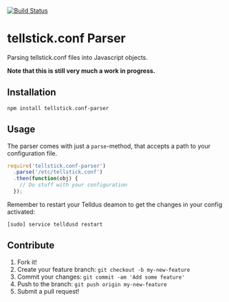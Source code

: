 [![Build Status](https://travis-ci.org/amlinger/tellstick-confparser.svg?branch=master)](https://travis-ci.org/amlinger/tellstick-confparser)

# tellstick.conf Parser
Parsing tellstick.conf files into Javascript objects.

__Note that this is still very much a work in progress.__

## Installation

```
npm install tellstick.conf-parser
```

## Usage
The parser comes with just a `parse`-method, that accepts a path to your configuration file.

```js
require('tellstick.conf-parser')
  .parse('/etc/tellstick.conf')
  .then(function(obj) {
    // Do stuff with your configuration
  });
```

Remember to restart your Telldus deamon to get the changes in your config activated:
```
[sudo] service telldusd restart
```

## Contribute
1. Fork it!
2. Create your feature branch: `git checkout -b my-new-feature`
3. Commit your changes: `git commit -am 'Add some feature'`
4. Push to the branch: `git push origin my-new-feature`
5. Submit a pull request!
